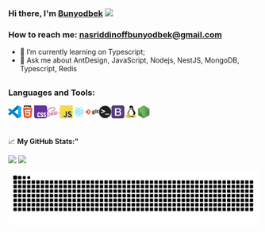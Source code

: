 ### Hi there, I'm <a href="https://t.me/BunyodbekNasriddinov" target="_blank">Bunyodbek</a> <img src="https://media.giphy.com/media/hvRJCLFzcasrR4ia7z/giphy.gif" width="25px">

### How to reach me: <a href="nasriddinoffbunyodbek@gmail.com">nasriddinoffbunyodbek@gmail.com</a>

- 🔭 I’m currently learning on Typescript;
- 💬 Ask me about AntDesign, JavaScript, Nodejs, NestJS, MongoDB, Typescript, Redis

##

### Languages and Tools:

<img align="left" alt="Visual Studio Code" width="26px" src="https://raw.githubusercontent.com/github/explore/80688e429a7d4ef2fca1e82350fe8e3517d3494d/topics/visual-studio-code/visual-studio-code.png" />
<img align="left" alt="HTML5" width="26px" src="https://raw.githubusercontent.com/github/explore/80688e429a7d4ef2fca1e82350fe8e3517d3494d/topics/html/html.png" />
<img align="left" alt="CSS3" width="26px" src="https://raw.githubusercontent.com/github/explore/80688e429a7d4ef2fca1e82350fe8e3517d3494d/topics/css/css.png" />
<img align="left" alt="Sass" width="26px" src="https://raw.githubusercontent.com/github/explore/80688e429a7d4ef2fca1e82350fe8e3517d3494d/topics/sass/sass.png" />
<img align="left" alt="JavaScript" width="26px" src="https://raw.githubusercontent.com/github/explore/80688e429a7d4ef2fca1e82350fe8e3517d3494d/topics/javascript/javascript.png" />
<img align="left" alt="HTML5" width="26px" src="https://raw.githubusercontent.com/github/explore/80688e429a7d4ef2fca1e82350fe8e3517d3494d/topics/react/react.png" />
<img align="left" alt="Git" width="26px" src="https://raw.githubusercontent.com/github/explore/80688e429a7d4ef2fca1e82350fe8e3517d3494d/topics/git/git.png" />
<img align="left" alt="HTML5" width="26px" src="https://raw.githubusercontent.com/github/explore/80688e429a7d4ef2fca1e82350fe8e3517d3494d/topics/terminal/terminal.png" />
<img align="left" alt="HTML5" width="26px" src="https://raw.githubusercontent.com/github/explore/80688e429a7d4ef2fca1e82350fe8e3517d3494d/topics/bootstrap/bootstrap.png" />
<img align="left" src="https://raw.githubusercontent.com/devicons/devicon/master/icons/linux/linux-original.svg" alt="linux" width="26" height="26"/>
<img align="left" src="https://raw.githubusercontent.com/github/explore/80688e429a7d4ef2fca1e82350fe8e3517d3494d/topics/nodejs/nodejs.png" alt="nodejs" width="26" height="26"/>

<br>
<br>

##

📈 **My GitHub Stats:"**

<div display="flex">
  <p>
    <img width="55%" align="top" src="https://github-readme-stats.vercel.app/api?username=BunyodbekNasriddinov&show_icons=true&hide_border=true&&count_private=true&include_all_commits=true&theme=github_dark" />
    <img width="40%" align="top" src="https://github-readme-stats.vercel.app/api/top-langs/?username=BunyodbekNasriddinov&exclude_repo=KNN-Image-Classification&show_icons=true&hide_border=true&layout=compact&langs_count=8&theme=github_dark"/>
  </p>
</div>

![Snake animation](https://github.com/BunyodbekNasriddinov/BunyodbekNasriddinov/blob/output/github-contribution-grid-snake-dark.svg)

<picture>
  <source media="(prefers-color-scheme: dark)" srcset="https://github.com/BunyodbekNasriddinov/BunyodbekNasriddinov/blob/output/github-contribution-grid-snake-dark.svg" />
</picture>

